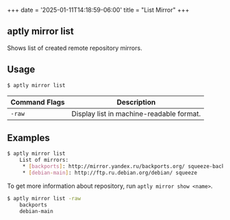 +++
date = '2025-01-11T14:18:59-06:00'
title = "List Mirror"
+++

aptly mirror list
-----------------

Shows list of created remote repository mirrors.

## Usage
```bash
$ aptly mirror list
```

| Command Flags | Description |
|---|---|
| `-raw` | Display list in machine-readable format. |

## Examples
```bash
$ aptly mirror list
    List of mirrors:
     * [backports]: http://mirror.yandex.ru/backports.org/ squeeze-backports
     * [debian-main]: http://ftp.ru.debian.org/debian/ squeeze

```
To get more information about repository, run `aptly mirror show <name>`.

```bash
$ aptly mirror list -raw
    backports
    debian-main
```
